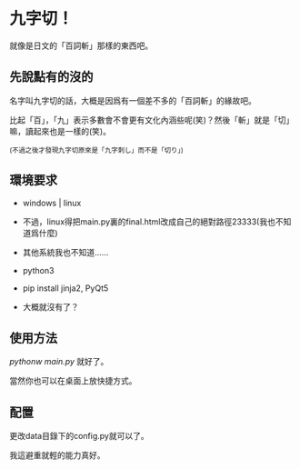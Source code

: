 ﻿<link href="http://kevinburke.bitbucket.org/markdowncss/markdown.css" rel="stylesheet"></link>

# 九字切！

就像是日文的「百詞斬」那樣的東西吧。

## 先說點有的沒的

名字叫九字切的話，大概是因爲有一個差不多的「百詞斬」的緣故吧。

比起「百」，「九」表示多數會不會更有文化內涵些呢(笑)？然後「斬」就是「切」嘛，讀起來也是一樣的(笑)。

<small>(不過之後才發現九字切原來是「九字刺し」而不是「切り」)</small>


## 環境要求

+ windows | linux
 + 不過，linux得把main.py裏的final.html改成自己的絕對路徑23333(我也不知道爲什麼)
 + 其他系統我也不知道……
 

+ python3

+ pip install jinja2, PyQt5

+ 大概就沒有了？

## 使用方法

_pythonw main.py_ 就好了。

當然你也可以在桌面上放快捷方式。

## 配置

更改data目錄下的config.py就可以了。

我這避重就輕的能力真好。